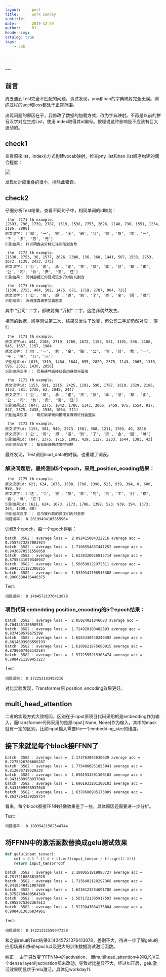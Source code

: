 ```yaml
---
layout:     post
title:      work sunday
subtitle:   
date:       2019-12-29
author:     RJ
header-img: 
catalog: true
tags:
    - Job


---
```

<p id = "build"></p>
---

## 前言
周五遇到Test完全不匹配的问题，调试发现，pny和han的字典映射完全无误。训练过程的acc和loss都处于正常范围。

出现问题的原因在于，我修改了数据的加载方式，改为字典映射。不再是以前的拼音汉字对应生成List，使用.index取得其id编号。按理说这种影响是不应该有巨大波动的。

## check1
 查看原來list，index()方式构建vocab映射，检查pny_list和han_list顺序构建的偶合程度：

 ![](https://raw.githubusercontent.com/rejae/rejae.github.io/master/img/20191229check.jpg)


发现id对应重叠的很小，排除此错误。

## check2
仔细分析Test结果，查看不同句子中，相同单词的id映射：
```
 the  7171 th example.
[2693, 796, 1739, 2787, 1319, 1538, 2753, 2626, 2148, 796, 1551, 1254, 2196, 2888]
原文汉字： ['向', '一', '家', '金', '融', '公', '司', '贷', '款', '一', '千', '多', '万', '元']
识别结果： 料训阴鑫尖沂树汇评训荡浙吉坎

 the  7172 th example.
[1538, 2753, 30, 1577, 2626, 2388, 156, 368, 1441, 507, 1538, 2753, 2072, 1139, 2433, 275]
原文汉字： ['公', '司', '承', '诺', '贷', '款', '本', '息', '都', '由', '公', '司', '负', '责', '偿', '还']
识别结果： 沂树廊妮汇仰冒规流少沂树甯凡刮含

 the  7173 th example.
[1538, 2753, 484, 502, 1475, 671, 1719, 2787, 904, 725]
原文汉字： ['公', '司', '却', '遇', '到', '了', '资', '金', '困', '难']
识别结果： 沂树篷喜玻茅又鑫窗澎
```
其中 “公司” 二字，都映射向  "沂树" 二字，这绝非偶然发生。

相同的数据，顺序测试第二次，结果又发生了改变，但公司二字却仍然对应： 暇红
```
 the  7171 th example.
原文汉字id: 444, 2108, 2719, 1769, 2672, 1153, 581, 1191, 596, 2108, 945, 1657, 1157, 1984
原文汉字： ['向', '一', '家', '金', '融', '公', '司', '贷', '款', '一', '千', '多', '万', '元']
识别结果id: [813, 1310, 1484, 1644, 655, 2829, 2375, 1143, 2065, 1310, 596, 2351, 1430, 2856]
识别结果汉字：： 层悬通哗威捧红膏闫悬款带蛋咖

 the  7172 th example.
原文汉字id: 1153, 581, 2215, 2425, 1191, 596, 1767, 2618, 2529, 2186, 1153, 581, 2736, 62, 2045, 2447
原文汉字： ['公', '司', '承', '诺', '贷', '款', '本', '息', '都', '由', '公', '司', '负', '责', '偿', '还']
识别结果id: [847, 2375, 1042, 1786, 1143, 2065, 2459, 975, 1554, 917, 847, 2375, 2438, 1536, 1064, 711]
识别结果汉字：： 暇红颖孚膏闫鹏璞秀课暇红伐装萤似

 the  7173 th example.
原文汉字id: 1153, 581, 940, 2973, 1581, 988, 1211, 1769, 49, 2828
原文汉字： ['公', '司', '却', '遇', '到', '了', '资', '金', '困', '难']
识别结果id: [847, 2375, 1715, 1002, 429, 1127, 2233, 1644, 1383, 43]
识别结果汉字：： 暇红衡傅想炫警哗锏拼
```

最终发现，Test调用load_data的时候，也重建了词表。

### 解决问题后，最终测试5个epoch，采用_position_ecoding结果：

```
 the  7175 th example.
原文汉字id: 621, 624, 1673, 1538, 1786, 1398, 523, 939, 394, 0, 600, 980, 80
原文汉字： ['这', '令', '被', '贷', '款', '的', '员', '工', '们', '寝', '食', '难', '安']
识别结果id: [621, 624, 1673, 2173, 1786, 1398, 523, 939, 394, 1373, 364, 1308, 80]
识别结果汉字：： 这令被代款的员工们角时男安
词错误率： 0.20199494105855964
```


训练5个epoch，每一个epoch得到：
```
batch  3582 : average loss =  2.092415084322216 average acc =  0.7557373287083924
batch  3582 : average loss =  1.7106554837441252 average acc =  0.8430870531558058
batch  3582 : average loss =  1.6238320626815714 average acc =  0.8755341079340937
batch  3582 : average loss =  1.568590122972311 average acc =  0.8943321122300255
batch  3582 : average loss =  1.5339341708915388 average acc =  0.9060538436440375
```

Test:
```
词错误率： 0.14045721376413878
```

### 项目代码 embedding position_encoding的5个epoch结果：

```
batch  3582 : average loss =  2.05024021046683 average acc =  0.764345135698935
batch  3582 : average loss =  1.724920180482393 average acc =  0.837439579675398
batch  3582 : average loss =  1.6563430748249492 average acc =  0.8614693903550193
batch  3582 : average loss =  1.6109621875680915 average acc =  0.8780007405142584
batch  3582 : average loss =  1.5772555215303474 average acc =  0.8884211289453227
```

Test
```
词错误率： 0.172252183458216
```

对比实验发现，Transformer原 position_encoding效果更好。


## multi_head_attention
二者的实现方式大致相同，区别在于input原项目代码采用的是embedding作为输入，而transformer代码采用的是原input[ None, None]作为输入，其中的mask就有一定的区别，比如input输入需要tile一个embedding_size的维度。

## 接下来就是每个block接FFNN了
```
batch  3582 : average loss =  2.173763842630639 average acc =  0.7275526706606287
batch  3582 : average loss =  1.7754060251025041 average acc =  0.812886719529238
batch  3582 : average loss =  1.6961933201300103 average acc =  0.8431309958937048
batch  3582 : average loss =  1.6961933201300103 average acc =  0.8431309958937048
batch  3582 : average loss =  1.6370686905173009 average acc =  0.8637264239258754
```
看来，每个block都接FFNN好像效果差了一些，具体原因还需要进一步分析。

Test:
```
词错误率： 0.18039421562544744
```


## 将FFNN中的激活函数替换成gelu测试效果

```python
def gelu(input_tensor):
    cdf = 0.5 * (1.0 + tf.erf(input_tensor / tf.sqrt(2.0)))
    return input_tensor*cdf
```

```
batch  3582 : average loss =  2.1000651819883727 average acc =  0.7517210683818928
batch  3582 : average loss =  1.7156402128297368 average acc =  0.8418540451087888
batch  3582 : average loss =  1.6236123284691708 average acc =  0.8752789480564349
batch  3582 : average loss =  1.5671721395917593 average acc =  0.8955975202367613
batch  3582 : average loss =  1.5279843084175004 average acc =  0.9084013056834961
```

Test:
```
词错误率： 0.14221352550947358
```

和之前relu的Test结果0.14045721376413878，差别不大，待进一步了解gelu的应用场景和多轮epoch以及更大的训练数据测试激活函数。

纠正： 由于只改变了FFNN中的activation， 而multihead_attention中的Q,K,V三个dense layer的activation都未改动，导致对比差异不大。经过纠正后，gelu激活效果明显优于relu激活，具体见workday11.

